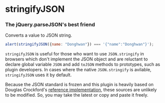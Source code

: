 stringifyJSON
====================

### The jQuery.parseJSON's best friend

Converts a value to JSON string.

```js
alert(stringifyJSON({name: "Donghwan"}) === '{"name":"Donghwan"}');
```

`stringifyJSON` is useful for those who want to use `JSON.stringify` in browsers which don't implement the JSON object and are reluctant to declare global variable `JSON` and add `toJSON` methods to prototypes, such as plugin developers. In cases where the native `JSON.stringify` is avilable, `stringifyJSON` uses it by default.

Because the JSON standard is frozen and this plugin is heavily based on Douglas Crockford's [reference implementation](https://github.com/douglascrockford/JSON-js/blob/master/json2.js), these sources are unlikely to be modified. So, you may take the latest or copy and paste it freely.
